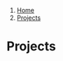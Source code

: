 <!-- -
Title: Projects
Description: Marios Zindilis's Projects 
First Published: 2015-04-18
- -->

<ol class="breadcrumb" itemprop="breadcrumb">
	<li><a href="/">Home</a></li>
	<li><a href="/projects/">Projects</a></li>
</ol>

Projects
========
